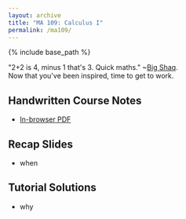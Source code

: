 ```yaml
---
layout: archive
title: "MA 109: Calculus I"
permalink: /ma109/
---
```

{% include base_path %}

"2+2 is 4, minus 1 that's 3. Quick maths." ~[Big Shaq](https://open.spotify.com/track/6X5OFBbrsHRsyO1zP7udgr?si=8f8c66574dab4bd6).<br>
Now that you've been inspired, time to get to work.

## Handwritten Course Notes

- [In-browser PDF](/files/resources/ma109/ma109_agni.pdf)


## Recap Slides

- when


## Tutorial Solutions

- why

